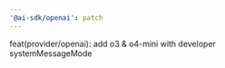 ```yaml
---
'@ai-sdk/openai': patch
---
```


feat(provider/openai): add o3 & o4-mini with developer systemMessageMode
